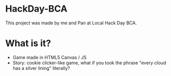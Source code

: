 HackDay-BCA
===========
This project was made by me and Pan at Local Hack Day BCA.

# What is it?
- Game made in HTML5 Canvas / JS
- Story: cookie clicker-like game, what if you took the phrase "every cloud has a silver lining" literally?
